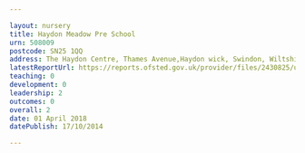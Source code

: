 ```yaml
---

layout: nursery
title: Haydon Meadow Pre School
urn: 508009
postcode: SN25 1QQ
address: The Haydon Centre, Thames Avenue,Haydon wick, Swindon, Wiltshire, SN25 1QQ
latestReportUrl: https://reports.ofsted.gov.uk/provider/files/2430825/urn/508009.pdf
teaching: 0
development: 0
leadership: 2
outcomes: 0
overall: 2
date: 01 April 2018 
datePublish: 17/10/2014

---
```

